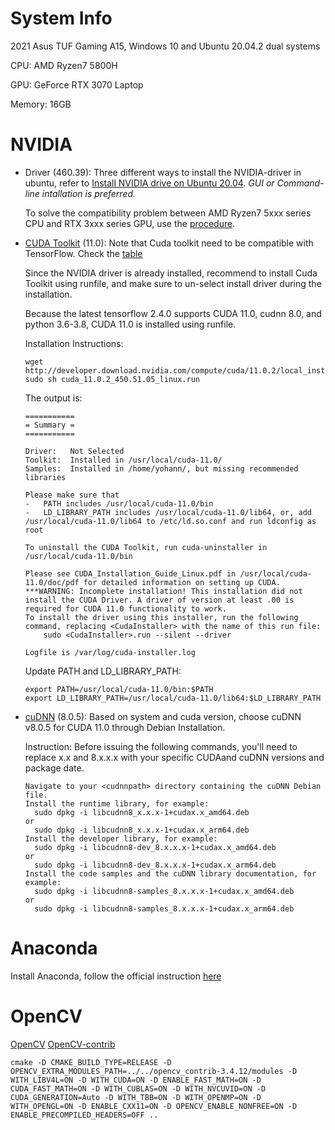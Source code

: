 # System Info
2021 Asus TUF Gaming A15, Windows 10 and Ubuntu 20.04.2 dual systems

CPU: AMD Ryzen7 5800H

GPU: GeForce RTX 3070 Laptop

Memory: 16GB

# NVIDIA

* Driver (460.39): 
  Three different ways to install the NVIDIA-driver in ubuntu, refer to [Install NVIDIA drive on Ubuntu 20.04](https://linuxconfig.org/how-to-install-the-nvidia-drivers-on-ubuntu-20-04-focal-fossa-linux).
  *GUI or Command-line intallation is preferred.*

  To solve the compatibility problem between AMD Ryzen7 5xxx series CPU and RTX 3xxx series GPU, use the [procedure](https://forums.developer.nvidia.com/t/ubuntu-mate-20-04-with-rtx-3070-on-ryzen-5900-black-screen-after-boot/167681/30).

* [CUDA Toolkit](https://developer.nvidia.com/cuda-toolkit-archive) (11.0): 
  Note that Cuda toolkit need to be compatible with TensorFlow. Check the [table](https://www.tensorflow.org/install/source#gpu)

  Since the NVIDIA driver is already installed, recommend to install Cuda Toolkit using runfile, and make sure to un-select install driver during the installation.
  
  Because the latest tensorflow 2.4.0 supports CUDA 11.0, cudnn 8.0, and python 3.6-3.8, CUDA 11.0 is installed using runfile. 
  
  Installation Instructions:

      wget http://developer.download.nvidia.com/compute/cuda/11.0.2/local_installers/cuda_11.0.2_450.51.05_linux.run
      sudo sh cuda_11.0.2_450.51.05_linux.run
  
  The output is:
  
      ===========
      = Summary =
      ===========

      Driver:   Not Selected
      Toolkit:  Installed in /usr/local/cuda-11.0/
      Samples:  Installed in /home/yohann/, but missing recommended libraries

      Please make sure that
      -   PATH includes /usr/local/cuda-11.0/bin
      -   LD_LIBRARY_PATH includes /usr/local/cuda-11.0/lib64, or, add /usr/local/cuda-11.0/lib64 to /etc/ld.so.conf and run ldconfig as root

      To uninstall the CUDA Toolkit, run cuda-uninstaller in /usr/local/cuda-11.0/bin

      Please see CUDA_Installation_Guide_Linux.pdf in /usr/local/cuda-11.0/doc/pdf for detailed information on setting up CUDA.
      ***WARNING: Incomplete installation! This installation did not install the CUDA Driver. A driver of version at least .00 is required for CUDA 11.0 functionality to work.
      To install the driver using this installer, run the following command, replacing <CudaInstaller> with the name of this run file:
          sudo <CudaInstaller>.run --silent --driver

      Logfile is /var/log/cuda-installer.log
   
  Update PATH and LD_LIBRARY_PATH:
  
      export PATH=/usr/local/cuda-11.0/bin:$PATH
      export LD_LIBRARY_PATH=/usr/local/cuda-11.0/lib64:$LD_LIBRARY_PATH
   
* [cuDNN](https://developer.nvidia.com/rdp/cudnn-archive) (8.0.5): 
  Based on system and cuda version, choose cuDNN v8.0.5 for CUDA 11.0 through Debian Installation.

  Instruction: 
  Before issuing the following commands, you'll need to replace x.x and 8.x.x.x with your specific CUDAand cuDNN versions and package date.

      Navigate to your <cudnnpath> directory containing the cuDNN Debian file.
      Install the runtime library, for example:
        sudo dpkg -i libcudnn8_x.x.x-1+cudax.x_amd64.deb
      or
        sudo dpkg -i libcudnn8_x.x.x-1+cudax.x_arm64.deb
      Install the developer library, for example:
        sudo dpkg -i libcudnn8-dev_8.x.x.x-1+cudax.x_amd64.deb
      or
        sudo dpkg -i libcudnn8-dev_8.x.x.x-1+cudax.x_arm64.deb
      Install the code samples and the cuDNN library documentation, for example:
        sudo dpkg -i libcudnn8-samples_8.x.x.x-1+cudax.x_amd64.deb
      or
        sudo dpkg -i libcudnn8-samples_8.x.x.x-1+cudax.x_arm64.deb

# Anaconda
  Install Anaconda, follow the official instruction [here](https://docs.anaconda.com/anaconda/install/linux/)

# OpenCV
  [OpenCV](https://opencv.org/releases/)
  [OpenCV-contrib](https://github.com/opencv/opencv_contrib/releases) 

  	cmake -D CMAKE_BUILD_TYPE=RELEASE -D OPENCV_EXTRA_MODULES_PATH=../../opencv_contrib-3.4.12/modules -D WITH_LIBV4L=ON -D WITH_CUDA=ON -D ENABLE_FAST_MATH=ON -D CUDA_FAST_MATH=ON -D WITH_CUBLAS=ON -D WITH_NVCUVID=ON -D CUDA_GENERATION=Auto -D WITH_TBB=ON -D WITH_OPENMP=ON -D WITH_OPENGL=ON -D ENABLE_CXX11=ON -D OPENCV_ENABLE_NONFREE=ON -D ENABLE_PRECOMPILED_HEADERS=OFF ..
  
  

